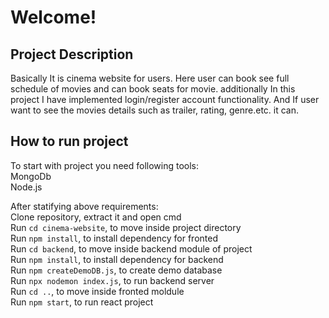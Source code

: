 # Welcome!

## Project Description

Basically It is cinema website for users. Here user can book see full schedule of movies and can book seats for movie. additionally In this project I have implemented login/register account functionality. And If user want to see the movies details such as trailer, rating, genre.etc. it can.

## How to run project

To start with project you need following tools:<br/>
MongoDb<br/>
Node.js<br/>

After statifying above requirements:<br/>
Clone repository, extract it and open cmd<br/>
Run `cd cinema-website`, to move inside project directory<br/>
Run `npm install`, to install dependency for fronted<br/>
Run `cd backend`, to move inside backend module of project<br/>
Run `npm install`, to install dependency for backend<br/>
Run `npm createDemoDB.js`, to create demo database<br/>
Run `npx nodemon index.js`, to run backend server<br/>
Run `cd ..`, to move inside fronted moldule<br/>
Run `npm start`, to run react project<br/>
